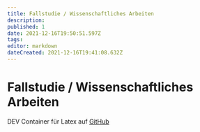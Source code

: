 ```yaml
---
title: Fallstudie / Wissenschaftliches Arbeiten
description: 
published: 1
date: 2021-12-16T19:50:51.597Z
tags: 
editor: markdown
dateCreated: 2021-12-16T19:41:08.632Z
---
```


# Fallstudie / Wissenschaftliches Arbeiten

DEV Container für Latex auf [GitHub](https://github.com/JulianTurner/fallstudie)
